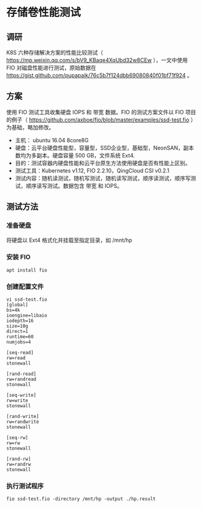 # 存储卷性能测试

## 调研

K8S 六种存储解决方案的性能比较测试（ https://mp.weixin.qq.com/s/bV9_KBaqe4XqUbd32w8CEw ），一文中使用 FIO 对磁盘性能进行测试，原始数据在 https://gist.github.com/pupapaik/76c5b7f124dbb69080840f01bf71f924 。

## 方案

使用 FIO 测试工具收集硬盘 IOPS 和 带宽 数据。FIO 的测试方案文件以 FIO 项目的例子（ https://github.com/axboe/fio/blob/master/examples/ssd-test.fio ）为基础，略加修改。
- 主机： ubuntu 16.04 8core8G
- 硬盘：云平台硬盘性能型，容量型，SSD企业型，基础型，NeonSAN，副本数均为多副本。硬盘容量 500 GB，文件系统 Ext4.
- 目的：测试容器内硬盘性能和云平台原生方法使用硬盘是否有性能上区别。
- 测试工具：Kubernetes v1.12, FIO 2.2.10，QingCloud CSI v0.2.1
- 测试内容：随机读测试，随机写测试，随机读写测试，顺序读测试，顺序写测试，顺序读写测试。数据包含 带宽 和 IOPS。

## 测试方法

### 准备硬盘

将硬盘以 Ext4 格式化并挂载至指定目录，如 /mnt/hp

### 安装 FIO
```
apt install fio
```

### 创建配置文件

```
vi ssd-test.fio
[global]
bs=4k
ioengine=libaio
iodepth=16
size=10g
direct=1
runtime=60
numjobs=4

[seq-read]
rw=read
stonewall

[rand-read]
rw=randread
stonewall

[seq-write]
rw=write
stonewall

[rand-write]
rw=randwrite
stonewall

[seq-rw]
rw=rw
stonewall

[rand-rw]
rw=randrw
stonewall
```

### 执行测试程序
```
fio ssd-test.fio -directory /mnt/hp -output ./hp.result
```
